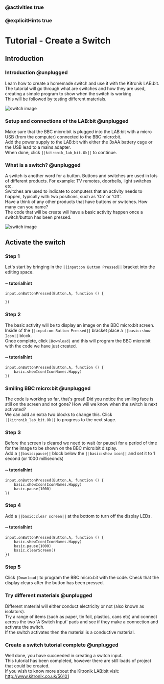 ### @activities true
### @explicitHints true

# Tutorial - Create a Switch

## Introduction
### Introduction @unplugged
Learn how to create a homemade switch and use it with the Kitronik LAB:bit.  
The tutorial will go through what are switches and how they are used, creating a simple program to show when the switch is working.  
This will be followed by testing different materials.

![switch image](https://KitronikLtd.github.io/pxt-kitronik-lab-bit/assets/switch.png)

### Setup and connections of the LAB:bit @unplugged
Make sure that the BBC micro:bit is plugged into the LAB:bit with a micro USB (from the computer) connected to the BBC micro:bit.  
Add the power supply to the LAB:bit with either the 3xAA battery cage or the USB lead to a mains adapter.  
When done, click ``||kitronik_lab_bit.Ok||`` to continue.

### What is a switch? @unplugged
A switch is another word for a button. Buttons and switches are used in lots of different products. For example: TV remotes, doorbells, light switches etc.  
Switches are used to indicate to computers that an activity needs to happen, typically with two positions, such as 'On' or 'Off'.  
Have a think of any other products that have buttons or switches. How many can you name?  
The code that will be create will have a basic activity happen once a switch/button has been pressed.  

![switch image](https://KitronikLtd.github.io/pxt-kitronik-lab-bit/assets/switch.png)

## Activate the switch
### Step 1
Let's start by bringing in the ``||input:on Button Pressed||`` bracket into the editing space.
#### ~ tutorialhint
```blocks
input.onButtonPressed(Button.A, function () {

})
```

### Step 2
The basic activity will be to display an image on the BBC micro:bit screen.  Inside of the ``||input:on Button Pressed||`` bracket place a  ``||basic:show Icon||`` block.  
Once complete, click ``|Download|`` and this will program the BBC micro:bit with the code we have just created.
#### ~ tutorialhint
```blocks
input.onButtonPressed(Button.A, function () {
    basic.showIcon(IconNames.Happy)
})
```

### Smiling BBC micro:bit @unplugged
The code is working so far, that's great! Did you notice the smiling face is still on the screen and not gone? How will we know when the switch is next activated?  
We can add an extra two blocks to change this. Click ``||kitronik_lab_bit.Ok||`` to progress to the next stage.

### Step 3
Before the screen is cleared we need to wait (or pause) for a period of time for the image to be shown on the BBC micro:bit display.  
Add a ``||basic:pause||`` block below the ``||basic:show icon||`` and set it to 1 second (or 1000 milliseonds)
#### ~ tutorialhint
```blocks
input.onButtonPressed(Button.A, function () {
    basic.showIcon(IconNames.Happy)
    basic.pause(1000)
})
```

### Step 4 
Add a ``||basic:clear screen||`` at the bottom to turn off the display LEDs.
#### ~ tutorialhint
```blocks
input.onButtonPressed(Button.A, function () {
    basic.showIcon(IconNames.Happy)
    basic.pause(1000)
    basic.clearScreen()
})
```

### Step 5
Click ``|Download|`` to program the BBC micro:bit with the code. Check that the display clears after the button has been pressed.

### Try different materials @unplugged
Different material will either conduct electricity or not (also known as isolators).  
Try a range of items (such as paper, tin foil, plastics, cans etc) and connect across the two 'A Switch Input' pads and see if they make a connection and activate the switch.  
If the switch activates then the material is a conductive material.

### Create a switch tutorial complete @unplugged
Well done, you have succeeded in creating a switch input.  
This tutorial has been completed, however there are still loads of project that could be created.  
If you wish to know more about the Kitronik LAB:bit visit: 
http://www.kitronik.co.uk/56101
